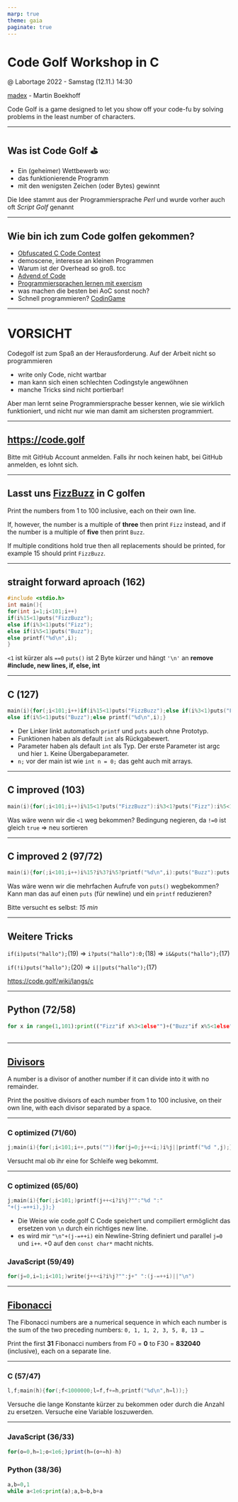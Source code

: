 ```yaml
---
marp: true
theme: gaia
paginate: true
---
```


<!-- class: invert lead -->
# Code Golf Workshop in C
@ Labortage 2022 - Samstag (12.11.) 14:30

[madex](https://wiki.das-labor.org/w/Benutzer:Martin) - Martin Boekhoff

Code Golf is a game designed to let you show off your code-fu by solving problems in the least number of characters.

<!--Mein Bildschirm 
https://meeten.statt-drosseln.de/b/mar-9pp-v9g-cu6 -->

---
<!-- class: -->

## Was ist **Code Golf** ⛳

 - Ein (geheimer) Wettbewerb wo:
 - das funktionierende Programm
 - mit den wenigsten Zeichen (oder Bytes) gewinnt

Die Idee stammt aus der Programmiersprache *Perl* und wurde vorher auch oft *Script Golf* genannt

---

## Wie bin ich zum Code golfen gekommen?
- [Obfuscated C Code Contest](https://www.ioccc.org/)
- demoscene, interesse an kleinen Programmen
- Warum ist der Overhead so groß. tcc
- [Advend of Code](https://adventofcode.com/2020)
- [Programmiersprachen lernen mit exercism](https://exercism.org/)
- was machen die besten bei AoC sonst noch?
- Schnell programmieren? [CodinGame](https://www.codingame.com/start)


---

# VORSICHT

Codegolf ist zum Spaß an der Herausforderung. Auf der Arbeit nicht so programmieren

- write only Code, nicht wartbar
- man kann sich einen schlechten Codingstyle angewöhnen
- manche Tricks sind nicht portierbar!

Aber man lernt seine Programmiersprache besser kennen,
wie sie wirklich funktioniert, und nicht nur wie man damit am sichersten programmiert. 

---

<!-- _class: lead gaia -->
## https://code.golf

Bitte mit GitHub Account anmelden. Falls ihr noch keinen habt, bei GitHub anmelden, es lohnt sich.

---
<!-- _class: lead -->
## Lasst uns [FizzBuzz](https://code.golf/fizz-buzz#c) in C golfen

Print the numbers from 1 to 100 inclusive, each on their own line.

If, however, the number is a multiple of **three** then print `Fizz` instead, and if the number is a multiple of **five** then print `Buzz`.

If multiple conditions hold true then all replacements should be printed, for example 15 should print `FizzBuzz`.

---
<!-- class: lead -->
## straight forward aproach (162)

```c
#include <stdio.h>
int main(){
for(int i=1;i<101;i++)
if(i%15<1)puts("FizzBuzz");
else if(i%3<1)puts("Fizz");
else if(i%5<1)puts("Buzz");
else printf("%d\n",i);
}
```
`<1` ist kürzer als `==0`
`puts()` ist 2 Byte kürzer und hängt `'\n'` an
**remove #include, new lines, if, else, int**

---

<!-- class: lead -->
## C (127)

```c
main(i){for(;i<101;i++)if(i%15<1)puts("FizzBuzz");else if(i%3<1)puts("Fizz");
else if(i%5<1)puts("Buzz");else printf("%d\n",i);}
```
- Der Linker linkt automatisch `printf` und `puts` auch ohne Prototyp.
- Funktionen haben als default `int` als Rückgabewert.
- Parameter haben als default `int` als Typ. Der erste Parameter ist argc und hier `1`. Keine Übergabeparameter.
- `n;` vor der main ist wie `int n = 0;` das geht auch mit arrays.

---

<!-- class: lead -->
## C improved (103)

```c
main(i){for(;i<101;i++)i%15<1?puts("FizzBuzz"):i%3<1?puts("Fizz"):i%5<1?puts("Buzz"):printf("%d\n",i);}
```
Was wäre wenn wir die `<1` weg bekommen?
Bedingung negieren, da `!=0` ist gleich `true` => neu sortieren

---
<!-- class: lead -->
## C improved 2 (97/72)

```c
main(i){for(;i<101;i++)i%15?i%3?i%5?printf("%d\n",i):puts("Buzz"):puts("Fizz"):puts("FizzBuzz");}
```
Was wäre wenn wir die mehrfachen Aufrufe von `puts()` wegbekommen? 
Kann man das auf einen `puts` (für newline) und ein `printf` reduzieren?

Bitte versucht es selbst: *15 min*

---
<!-- class:  -->
## Weitere Tricks

`if(i)puts("hallo");`(19)  => 
`i?puts("hallo"):0;`(18) =>
`i&&puts("hallo");`(17)

`if(!i)puts("hallo");`(20)  => 
`i||puts("hallo");`(17)

https://code.golf/wiki/langs/c

---
<!-- class: lead -->
## Python (72/58)

```python
for x in range(1,101):print(("Fizz"if x%3<1else"")+("Buzz"if x%5<1else"")or x)
```

## 

---
<!-- class: lead -->
## [Divisors](https://code.golf/divisors#c)

A number is a divisor of another number if it can divide into it with no remainder.

Print the positive divisors of each number from 1 to 100 inclusive, on their own line, with each divisor separated by a space.

---
### C optimized (71/60)
```c
j;main(i){for(;i<101;i++,puts(""))for(j=0;j++<i;)i%j||printf("%d ",j);}
```

Versucht mal ob ihr eine for Schleife weg bekommt.

---
### C optimized (65/60)
```c
j;main(i){for(;i<101;)printf(j++<i?i%j?"":"%d ":"
"+(j-=++i),j);}
```
- Die Weise wie code.golf C Code speichert und compiliert ermöglicht das ersetzen von `\n` durch ein richtiges new line.
- es wird mir `"\n"+(j-=++i)` ein Newline-String definiert und parallel `j=0` und `i++`. +0 auf den `const char*` macht nichts.

### JavaScript (59/49)

````c
for(j=0,i=1;i<101;)write(j++<i?i%j?"":j+" ":(j-=++i)||"\n")
````

---
## [Fibonacci](https://code.golf/fibonacci#c)

The Fibonacci numbers are a numerical sequence in which each number is the sum of the two preceding numbers: 
`0, 1, 1, 2, 3, 5, 8, 13 …`

Print the first **31** Fibonacci numbers from F0 = **0** to F30 = **832040** (inclusive), each on a separate line.

---

###  C (57/47)
````c
l,f;main(h){for(;f<1000000;l=f,f+=h,printf("%d\n",h=l));}
````
Versuche die lange Konstante kürzer zu bekommen oder durch die Anzahl zu ersetzen.
Versuche eine Variable loszuwerden.

---

### JavaScript (36/33)

`````js
for(o=0,h=1;o<1e6;)print(h=(o+=h)-h)
`````

### Python (38/36)

`````python
a,b=0,1
while a<1e6:print(a);a,b=b,b+a
`````

